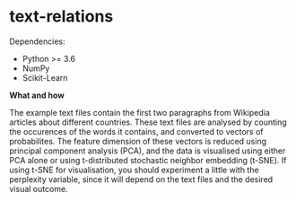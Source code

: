 # text-relations

Dependencies:
- Python >= 3.6
- NumPy
- Scikit-Learn

**What and how**

The example text files contain the first two paragraphs from Wikipedia articles about different countries.
These text files are analysed by counting the occurences of the words it contains, and converted to vectors of probabilites.
The feature dimension of these vectors is reduced using principal component analysis (PCA), and the data is visualised using
either PCA alone or using t-distributed stochastic neighbor embedding (t-SNE). If using t-SNE for visualisation, you should
experiment a little with the perplexity variable, since it will depend on the text files and the desired visual outcome.
